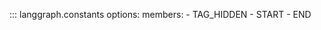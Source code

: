 ::: langgraph.constants
    options:
      members:
        - TAG_HIDDEN
        - START
        - END